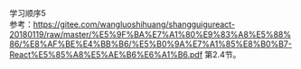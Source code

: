 学习顺序5    
参考：https://gitee.com/wangluoshihuang/shangguigureact-20180119/raw/master/%E5%9F%BA%E7%A1%80%E9%83%A8%E5%88%86/%E8%AF%BE%E4%BB%B6/%E5%B0%9A%E7%A1%85%E8%B0%B7-React%E5%85%A8%E5%AE%B6%E6%A1%B6.pdf
第2.4节。
